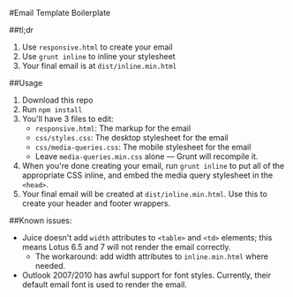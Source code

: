 #Email Template Boilerplate

##tl;dr

1. Use `responsive.html` to create your email
2. Use `grunt inline` to inline your stylesheet
3. Your final email is at `dist/inline.min.html`

##Usage

1. Download this repo
2. Run `npm install`
3. You'll have 3 files to edit: 
    - `responsive.html`: The markup for the email
    - `css/styles.css`: The desktop stylesheet for the email
    - `css/media-queries.css`: The mobile stylesheet for the email
    - Leave `media-queries.min.css` alone — Grunt will recompile it.
4. When you're done creating your email, run `grunt inline` to put all of the appropriate CSS inline, and embed the media query stylesheet in the `<head>`.
5. Your final email will be created at `dist/inline.min.html`. Use this to create your header and footer wrappers.

##Known issues:

- Juice doesn't add `width` attributes to `<table>` and `<td>` elements; this means Lotus 6.5 and 7 will not render the email correctly.
    - The workaround: add width attributes to `inline.min.html` where needed.
- Outlook 2007/2010 has awful support for font styles. Currently, their default email font is used to render the email.